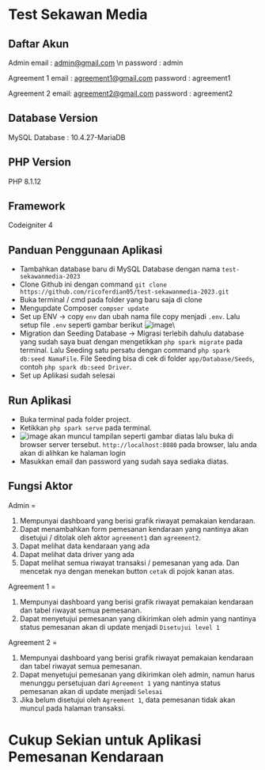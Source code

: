 # Test Sekawan Media

## Daftar Akun

Admin
email : admin@gmail.com \n
password : admin

Agreement 1
email : agreement1@gmail.com
password : agreement1

Agreement 2
email: agreement2@gmail.com
password : agreement2

## Database Version
MySQL Database : 10.4.27-MariaDB

## PHP Version
PHP 8.1.12

## Framework
Codeigniter 4

## Panduan Penggunaan Aplikasi
- Tambahkan database baru di MySQL Database dengan nama `test-sekawanmedia-2023`
- Clone Github ini dengan command `git clone https://github.com/ricoferdian05/test-sekawanmedia-2023.git`
- Buka terminal / cmd pada folder yang baru saja di clone
- Mengupdate Composer `compser update`
- Set up ENV -> copy `env` dan ubah nama file copy menjadi `.env`. Lalu setup file `.env` seperti gambar berikut ![image](https://github.com/ricoferdian05/test-sekawanmedia-2023/assets/71257965/318b8a1d-83b7-4aec-84b1-a110bf6739d1)\
- Migration dan Seeding Database -> Migrasi terlebih dahulu database yang sudah saya buat dengan mengetikkan `php spark migrate` pada terminal. Lalu Seeding satu persatu dengan command `php spark db:seed NamaFile`. File Seeding bisa di cek di folder `app/Database/Seeds`, contoh `php spark db:seed Driver`.
- Set up Aplikasi sudah selesai

## Run Aplikasi
- Buka terminal pada folder project.
- Ketikkan `php spark serve` pada terminal.
- ![image](https://github.com/ricoferdian05/test-sekawanmedia-2023/assets/71257965/d9887b0f-940c-4806-9c22-b941982d9faf) akan muncul tampilan seperti gambar diatas lalu buka di browser server tersebut. `http://localhost:8080` pada browser, lalu anda akan di alihkan ke halaman login
- Masukkan email dan password yang sudah saya sediaka diatas.

## Fungsi Aktor
Admin =
1. Mempunyai dashboard yang berisi grafik riwayat pemakaian kendaraan.
2. Dapat menambahkan form pemesanan kendaraan yang nantinya akan disetujui / ditolak oleh aktor `agreement1` dan `agreement2`.
3. Dapat melihat data kendaraan yang ada
4. Dapat melihat data driver yang ada
5. Dapat melihat semua riwayat transaksi / pemesanan yang ada. Dan mencetak nya dengan menekan button `cetak` di pojok kanan atas.

Agreement 1 =
1. Mempunyai dashboard yang berisi grafik riwayat pemakaian kendaraan dan tabel riwayat semua pemesanan.
2. Dapat menyetujui pemesanan yang dikirimkan oleh admin yang nantinya status pemesanan akan di update menjadi `Disetujui level 1`

Agreement 2 =
1. Mempunyai dashboard yang berisi grafik riwayat pemakaian kendaraan dan tabel riwayat semua pemesanan.
2. Dapat menyetujui pemesanan yang dikirimkan oleh admin, namun harus menunggu persetujuan dari `Agreement 1` yang nantinya status pemesanan akan di update menjadi `Selesai`
3. Jika belum disetujui oleh `Agreement 1`, data pemesanan tidak akan muncul pada halaman transaksi.

# Cukup Sekian untuk Aplikasi Pemesanan Kendaraan

